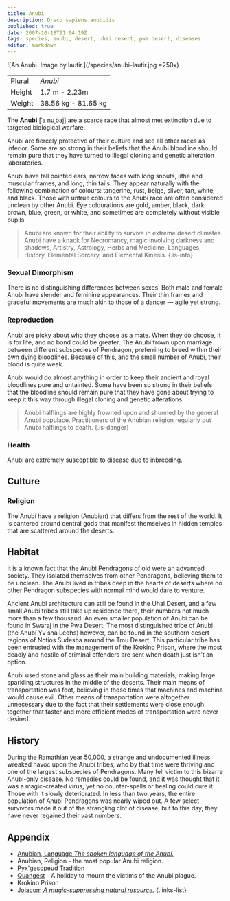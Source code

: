 ```yaml
---
title: Anubi
description: Draco sapiens anubidis
published: true
date: 2007-10-18T21:04:19Z
tags: species, anubi, desert, uhai desert, pwa desert, diseases
editor: markdown
---
```


![An Anubi. Image by lautir.](/species/anubi-lautir.jpg =250x)

| | |
|-|-|
| Plural        | *Anubi* |
| Height        | 1.7 m - 2.23m |
| Weight        | 38.56 kg - 81.65 kg |

The **Anubi** \[ˈa nuˌbaj\] are a scarce race that almost met extinction due to targeted biological warfare.

Anubi are fiercely protective of their culture and see all other races as inferior. Some are so strong in their beliefs that the Anubi bloodline should remain pure that they have turned to illegal cloning and genetic alteration laboratories.

Anubi have tall pointed ears, narrow faces with long snouts, lithe and muscular frames, and long, thin tails. They appear naturally with the following combination of colours: tangerine, rust, beige, silver, tan, white, and black. Those with untrue colours to the Anubi race are often considered unclean by other Anubi. Eye colourations are gold, amber, black, dark brown, blue, green, or white, and sometimes are completely without visible pupils.

> Anubi are known for their ability to survive in extreme desert climates. Anubi have a knack for Necromancy, magic involving darkness and shadows, Artistry, Astrology, Herbs and Medicine, Languages, History, Elemental Sorcery, and Elemental Kinesis.
{.is-info}

### Sexual Dimorphism

There is no distinguishing differences between sexes. Both male and female Anubi have slender and feminine appearances. Their thin frames and graceful movements are much akin to those of a dancer — agile yet strong.

### Reproduction

Anubi are picky about who they choose as a mate. When they do choose, it is for life, and no bond could be greater. The Anubi frown upon marriage between different subspecies of Pendragon, preferring to breed within their own dying bloodlines. Because of this, and the small number of Anubi, their blood is quite weak.

Anubi would do almost anything in order to keep their ancient and royal bloodlines pure and untainted. Some have been so strong in their beliefs that the bloodline should remain pure that they have gone about trying to keep it this way through illegal cloning and genetic alterations.

> Anubi halflings are highly frowned upon and shunned by the general Anubi populace. Practitioners of the Anubian religion regularly put Anubi halflings to death.
{.is-danger}

### Health

Anubi are extremely susceptible to disease due to inbreeding.

## Culture

### Religion

The Anubi have a religion (Anubian) that differs from the rest of the world. It is cantered around central gods that manifest themselves in hidden temples that are scattered around the deserts.

## Habitat

It is a known fact that the Anubi Pendragons of old were an advanced society. They isolated themselves from other Pendragons, believing them to be unclean. The Anubi lived in tribes deep in the hearts of deserts where no other Pendragon subspecies with normal mind would dare to venture.

Ancient Anubi architecture can still be found in the Uhai Desert, and a few small Anubi tribes still take up residence there, their numbers not much more than a few thousand. An even smaller population of Anubi can be found in Swaraj in the Pwa Desert. The most distinguished tribe of Anubi (the Anubi Yv sha Ledhs) however, can be found in the southern desert regions of Notios Sudesha around the Tmu Desert. This particular tribe has been entrusted with the management of the Krokino Prison, where the most deadly and hostile of criminal offenders are sent when death just isn’t an option.

Anubi used stone and glass as their main building materials, making large sparkling structures in the middle of the deserts. Their main means of transportation was foot, believing in those times that machines and machina would cause evil. Other means of transportation were altogether unnecessary due to the fact that their settlements were close enough together that faster and more efficient modes of transportation were never desired.

## History

During the Ramathian year 50,000, a strange and undocumented illness wreaked havoc upon the Anubi tribes, who by that time were thriving and one of the largest subspecies of Pendragons. Many fell victim to this bizarre Anubi-only disease. No remedies could be found, and it was thought that it was a magic-created virus, yet no counter-spells or healing could cure it. Those with it slowly deteriorated. In less than two years, the entire population of Anubi Pendragons was nearly wiped out. A few select survivors made it out of the strangling clot of disease, but to this day, they have never regained their vast numbers.

## Appendix

- [Anubian, Language *The spoken language of the Anubi.*](/languages/anubian)
- Anubian, Religion - the most popular Anubi religion.
- [Pyx'gesopeud Tradition](/traditions/pyxgesopeud-tradition)
- [Quangest](/calendar/quangest) - A holiday to mourn the victims of the Anubi plague.
- Krokino Prison
- [Jolacom *A magic-suppressing natural resource.*](/natural-resources/jolacom)
{.links-list}